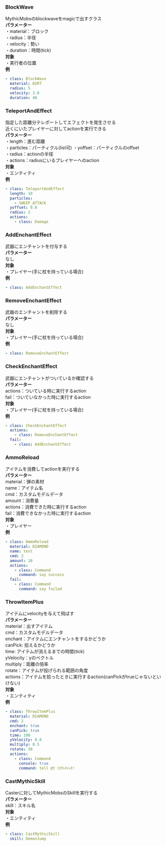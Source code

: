 ### BlockWave
MythicMobsのblockwaveをmagicで出すクラス\
**パラメーター**\
・material：ブロック\
・radius：半径\
・velocity：勢い\
・duration：時間(tick)\
**対象**\
・実行者の位置\
**例**
```yaml
- class: BlockWave
  material: DIRT
  radius: 5
  velocity: 3.0
  duration: 40
```

### TeleportAndEffect
指定した距離分テレポートしてエフェクトを発生させる\
近くにいたプレイヤーに対してactionを実行できる\
**パラメーター**\
・length：進む距離\
・particles：パーティクル(list可)
・yoffset：パーティクルのoffset\
・radius：actionの半径\
・actions：radiusにいるプレイヤーへのaction\
**対象**\
・エンティティ\
**例**
```yaml
- class: TeleportAndEffect
  length: 10
  particles:
    - SWEEP_ATTACK
  yoffset: 0.8
  radius: 2
  actions:
    - class: Damage
```

### AddEnchantEffect
武器にエンチャントを付与する\
**パラメーター**\
なし\
**対象**\
・プレイヤー(手に杖を持っている場合)\
**例**
```yaml
- class: AddEnchantEffect
```

### RemoveEnchantEffect
武器のエンチャントを削除する\
**パラメーター**\
なし\
**対象**\
・プレイヤー(手に杖を持っている場合)\
**例**
```yaml
- class: RemoveEnchantEffect
```

### CheckEnchantEffect
武器にエンチャントがついているか確認する\
**パラメーター**\
actions：ついている時に実行するaction\
fail：ついていなかった時に実行するaction\
**対象**\
・プレイヤー(手に杖を持っている場合)\
**例**
```yaml
- class: CheckEnchantEffect
  actions:
    - class: RemoveEnchantEffect
  fail:
    - class: AddEnchantEffect
```

### AmmoReload
アイテムを消費してactionを実行する\
**パラメーター**\
material：弾の素材\
name：アイテム名\
cmd：カスタムモデルデータ\
amount：消費量\
actions：消費できた時に実行するaction\
fail：消費できなかった時に実行するaction\
**対象**\
・プレイヤー\
**例**
```yaml
- class: AmmoReload
  material: DIAMOND
  name: test
  cmd: 2
  amount: 10
  actions:
    - class: Command
      command: say success
  fail:
    - class: Command
      command: say failed
```

### ThrowItemPlus
アイテムにvelocityを与えて飛ばす\
**パラメーター**\
material：出すアイテム\
cmd：カスタムモデルデータ\
enchant：アイテムにエンチャントをするかどうか\
canPick: 拾えるかどうか\
time: アイテムが消えるまでの時間(tick)\
yVelocity：yのベクトル\
multiply：距離の倍率\
rotate：アイテムが投げられる範囲の角度\
actions：アイテムを拾ったときに実行するaction(canPickがtrueじゃないといけない)\
**対象**\
・エンティティ\
**例**
```yaml
- class: ThrowItemPlus
  material: DIAMOND
  cmd: 2
  enchant: true
  canPick: true
  time: 100
  yVelocity: 0.8
  multiply: 0.5
  rotate: 30
  actions:
    - class: Command
      console: true
      command: tell @t ﾋﾛﾜﾚﾁｬｯﾀ!
```

### CastMythicSkill
Casterに対してMythicMobsのSkillを実行する\
**パラメーター**\
skill：スキル名\
**対象**\
・エンティティ\
**例**
```yaml
- class: CastMythicSkill
  skill: DemonJump
```